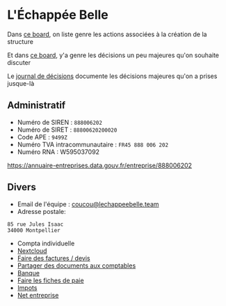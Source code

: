 # L'Échappée Belle

Dans [ce board](https://github.com/orgs/lechappeebelle/projects/1?fullscreen=true), on liste genre les actions associées à la création de la structure

Et dans [ce board](https://github.com/orgs/lechappeebelle/projects/2?fullscreen=true), y'a genre les décisions un peu majeures qu'on souhaite discuter

Le [journal de décisions](https://github.com/lechappeebelle/association/blob/master/journal-de-d%C3%A9cisions.md) documente les décisions majeures qu'on a prises jusque-là


## Administratif

- Numéro de SIREN : `888006202`
- Numéro de SIRET : `88800620200020`
- Code APE : `9499Z`
- Numéro TVA intracommunautaire : `FR45 888 006 202`
- Numéro RNA : W595037092

https://annuaire-entreprises.data.gouv.fr/entreprise/888006202

## Divers

- Email de l'équipe : [coucou@lechappeebelle.team](mailto:coucou@lechappeebelle.team)
- Adresse postale:

```
85 rue Jules Isaac 
34000 Montpellier
```

- Compta individuelle
- [Nextcloud](https://grenier.lechappeebelle.team/)
- [Faire des factures / devis](https://mon-expert-en-gestion.fr/)
- [Partager des documents aux comptables](https://monespace.humafin.coop/)
- [Banque](https://www.creditmutuel.fr/fr/authentification.html)
- [Faire les fiches de paie](https://www.cea.urssaf.fr/)
- [Impots](https://cfspro-idp.impots.gouv.fr/)
- [Net entreprise](https://www.net-entreprises.fr/)
